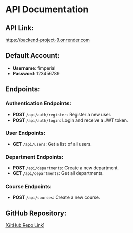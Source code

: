 # API Documentation

## API Link:
https://backend-project-9.onrender.com

## Default Account:
- **Username**: fimperial
- **Password**: 123456789

## Endpoints:
### Authentication Endpoints:
- **POST** `/api/auth/register`: Register a new user.
- **POST** `/api/auth/login`: Login and receive a JWT token.

### User Endpoints:
- **GET** `/api/users`: Get a list of all users.

### Department Endpoints:
- **POST** `/api/departments`: Create a new department.
- **GET** `/api/departments`: Get all departments.

### Course Endpoints:
- **POST** `/api/courses`: Create a new course.

## GitHub Repository:
[[GitHub Repo Link]](https://github.com/juansncz1970/Backend-Project)
